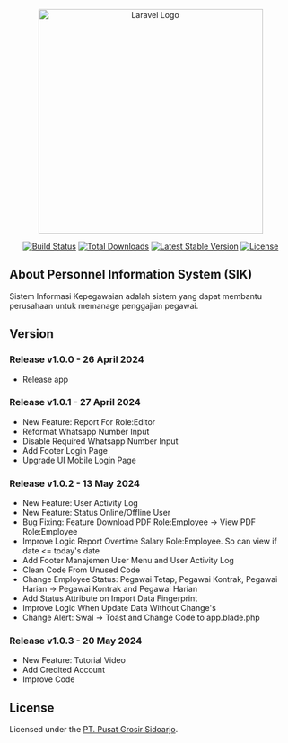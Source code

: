 <p align="center"><a href="https://sik.pusatgrosirsidoarjo.com" target="_blank"><img src="https://raw.githubusercontent.com/laravel/art/master/logo-lockup/5%20SVG/2%20CMYK/1%20Full%20Color/laravel-logolockup-cmyk-red.svg" width="400" alt="Laravel Logo"></a></p>

<p align="center">
<a href="https://github.com/laravel/framework/actions"><img src="https://github.com/laravel/framework/workflows/tests/badge.svg" alt="Build Status"></a>
<a href="https://packagist.org/packages/laravel/framework"><img src="https://img.shields.io/packagist/dt/laravel/framework" alt="Total Downloads"></a>
<a href="https://packagist.org/packages/laravel/framework"><img src="https://img.shields.io/packagist/v/laravel/framework" alt="Latest Stable Version"></a>
<a href="https://packagist.org/packages/laravel/framework"><img src="https://img.shields.io/packagist/l/laravel/framework" alt="License"></a>
</p>

## About Personnel Information System (SIK)

Sistem Informasi Kepegawaian adalah sistem yang dapat membantu perusahaan untuk memanage penggajian pegawai.

## Version

### Release **v1.0.0** - 26 April 2024

- Release app

### Release **v1.0.1** - 27 April 2024

- New Feature: Report For Role:Editor
- Reformat Whatsapp Number Input
- Disable Required Whatsapp Number Input
- Add Footer Login Page
- Upgrade UI Mobile Login Page

### Release **v1.0.2** - 13 May 2024

- New Feature: User Activity Log
- New Feature: Status Online/Offline User
- Bug Fixing: Feature Download PDF Role:Employee -> View PDF Role:Employee
- Improve Logic Report Overtime Salary Role:Employee. So can view if date <= today's date
- Add Footer Manajemen User Menu and User Activity Log
- Clean Code From Unused Code
- Change Employee Status: Pegawai Tetap, Pegawai Kontrak, Pegawai Harian -> Pegawai Kontrak and Pegawai Harian
- Add Status Attribute on Import Data Fingerprint
- Improve Logic When Update Data Without Change's
- Change Alert: Swal -> Toast and Change Code to app.blade.php

### Release **v1.0.3** - 20 May 2024

- New Feature: Tutorial Video
- Add Credited Account
- Improve Code

## License

Licensed under the [PT. Pusat Grosir Sidoarjo](https://pusatgrosirsidoarjo.com).

